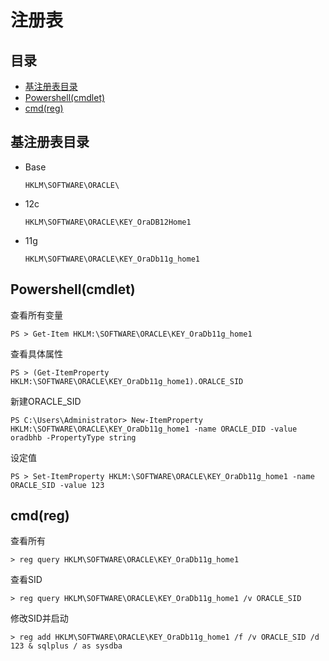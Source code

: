 # 注册表

## 目录

-   [基注册表目录](#基注册表目录)
-   [Powershell(cmdlet)](#Powershellcmdlet)
-   [cmd(reg)](#cmdreg)

## 基注册表目录

-   Base
    ```纯文本
    HKLM\SOFTWARE\ORACLE\
    ```
-   12c
    ```纯文本
    HKLM\SOFTWARE\ORACLE\KEY_OraDB12Home1
    ```
-   11g
    ```纯文本
    HKLM\SOFTWARE\ORACLE\KEY_OraDb11g_home1
    ```

## Powershell(cmdlet)

查看所有变量

```纯文本
PS > Get-Item HKLM:\SOFTWARE\ORACLE\KEY_OraDb11g_home1
```

查看具体属性

```纯文本
PS > (Get-ItemProperty HKLM:\SOFTWARE\ORACLE\KEY_OraDb11g_home1).ORALCE_SID
```

新建ORACLE\_SID

```纯文本
PS C:\Users\Administrator> New-ItemProperty HKLM:\SOFTWARE\ORACLE\KEY_OraDb11g_home1 -name ORACLE_DID -value oradbhb -PropertyType string
```

设定值

```纯文本
PS > Set-ItemProperty HKLM:\SOFTWARE\ORACLE\KEY_OraDb11g_home1 -name ORACLE_SID -value 123
```

## cmd(reg)

查看所有

```纯文本
> reg query HKLM\SOFTWARE\ORACLE\KEY_OraDb11g_home1
```

查看SID

```纯文本
> reg query HKLM\SOFTWARE\ORACLE\KEY_OraDb11g_home1 /v ORACLE_SID
```

修改SID并启动

```纯文本
> reg add HKLM\SOFTWARE\ORACLE\KEY_OraDb11g_home1 /f /v ORACLE_SID /d 123 & sqlplus / as sysdba
```
